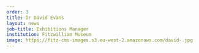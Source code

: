 ```yaml
---
order: 3
title: Dr David Evans
layout: news
job-title: Exhibitions Manager
institution: Fitzwilliam Museum
image: https://fitz-cms-images.s3.eu-west-2.amazonaws.com/david-.jpg
---
```


